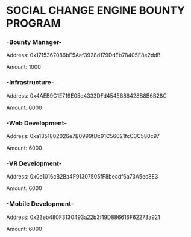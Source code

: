 # SOCIAL CHANGE ENGINE BOUNTY PROGRAM

### -Bounty Manager-
Address:  0x1715367086bF5Aaf3928d179DdEb78405E8e2ddB

Amount:  1000

### -Infrastructure-
Address:  0x4AEB9C1E719E05d4333DFd4545B88428B8B6B28C

Amount:  6000

### -Web Development-
Address:  0xa1351802026e7B0999fDc91C56021fcC3C580c97

Amount:  6000

### -VR Development-
Address:  0x0e1016cB2Ba4F91307505fF8becdf6a73A5ec8E3

Amount:  6000

### -Mobile Development-
Address:  0x23eb480F3130493a22b3f19D886616F62273a921

Amount:  6000

